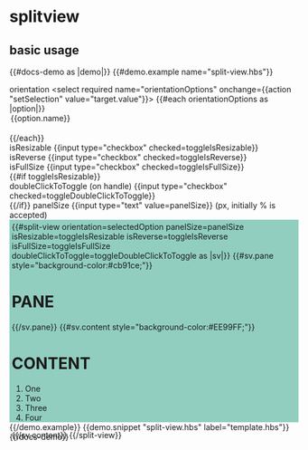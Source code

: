 # splitview

## basic usage
{{#docs-demo as |demo|}}
  {{#demo.example name="split-view.hbs"}}
    <div class="docu-options-block">
      <div>
        <span>orientation</span>
        <select required name="orientationOptions" onchange={{action "setSelection" value="target.value"}}>
          {{#each orientationOptions as |option|}}        
            <option value={{option.value}}>{{option.name}}</option>      
          {{/each}}
        </select>
      </div>
      <div>
        <span>isResizable</span>
        {{input type="checkbox" checked=toggleIsResizable}}
      </div>
      <div>
      <span>isReverse</span>
        {{input type="checkbox" checked=toggleIsReverse}}
      </div>
      <div>
      <span>isFullSize</span>
        {{input type="checkbox" checked=toggleIsFullSize}}
      </div>
      <div>
      {{#if toggleIsResizable}}
          <div>
            <span>doubleClickToToggle (on handle)</span>
            {{input type="checkbox" checked=toggleDoubleClickToToggle}}
          </div>
      {{/if}}
      <span>panelSize</span>
        {{input type="text" value=panelSize}} (px, initially % is accepted)
      </div>
    </div>
    <div style="width:100%;height:350px;padding:4px;background:#91cec0;">
        {{#split-view 
              orientation=selectedOption
              panelSize=panelSize
              isResizable=toggleIsResizable
              isReverse=toggleIsReverse
              isFullSize=toggleIsFullSize
              doubleClickToToggle=toggleDoubleClickToToggle
              as |sv|}}
              {{#sv.pane style="background-color:#cb91ce;"}}
                <h1>PANE</h1>
              {{/sv.pane}}
              {{#sv.content style="background-color:#EE99FF;"}}
                <h1>CONTENT</h1>
                <ol>
                    <li>One</li>
                    <li>Two</li>
                    <li>Three</li>
                    <li>Four</li>
                </ol>
              {{/sv.content}}
            {{/split-view}}
    </div>
  {{/demo.example}}
  {{demo.snippet "split-view.hbs" label="template.hbs"}}
{{/docs-demo}}

